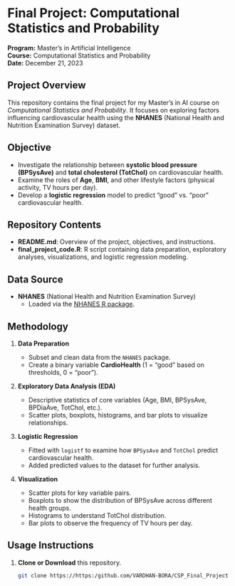 # Final Project: Computational Statistics and Probability

**Program:** Master’s in Artificial Intelligence  
**Course:** Computational Statistics and Probability  
**Date:** December 21, 2023  

## Project Overview
This repository contains the final project for my Master’s in AI course on *Computational Statistics and Probability*. It focuses on exploring factors influencing cardiovascular health using the **NHANES** (National Health and Nutrition Examination Survey) dataset.

## Objective
- Investigate the relationship between **systolic blood pressure (BPSysAve)** and **total cholesterol (TotChol)** on cardiovascular health.
- Examine the roles of **Age**, **BMI**, and other lifestyle factors (physical activity, TV hours per day).
- Develop a **logistic regression** model to predict “good” vs. “poor” cardiovascular health.

## Repository Contents
- **README.md**: Overview of the project, objectives, and instructions.
- **final_project_code.R**: R script containing data preparation, exploratory analyses, visualizations, and logistic regression modeling.

## Data Source
- **NHANES** (National Health and Nutrition Examination Survey)
  - Loaded via the [NHANES R package](https://cran.r-project.org/web/packages/NHANES/).

## Methodology

1. **Data Preparation**  
   - Subset and clean data from the `NHANES` package.  
   - Create a binary variable **CardioHealth** (1 = “good” based on thresholds, 0 = “poor”).

2. **Exploratory Data Analysis (EDA)**  
   - Descriptive statistics of core variables (Age, BMI, BPSysAve, BPDiaAve, TotChol, etc.).  
   - Scatter plots, boxplots, histograms, and bar plots to visualize relationships.

3. **Logistic Regression**  
   - Fitted with `logistf` to examine how `BPSysAve` and `TotChol` predict cardiovascular health.  
   - Added predicted values to the dataset for further analysis.

4. **Visualization**  
   - Scatter plots for key variable pairs.  
   - Boxplots to show the distribution of BPSysAve across different health groups.  
   - Histograms to understand TotChol distribution.  
   - Bar plots to observe the frequency of TV hours per day.

## Usage Instructions

1. **Clone or Download** this repository.
   ```bash
   git clone https://https:/github.com/VARDHAN-BORA/CSP_Final_Project
